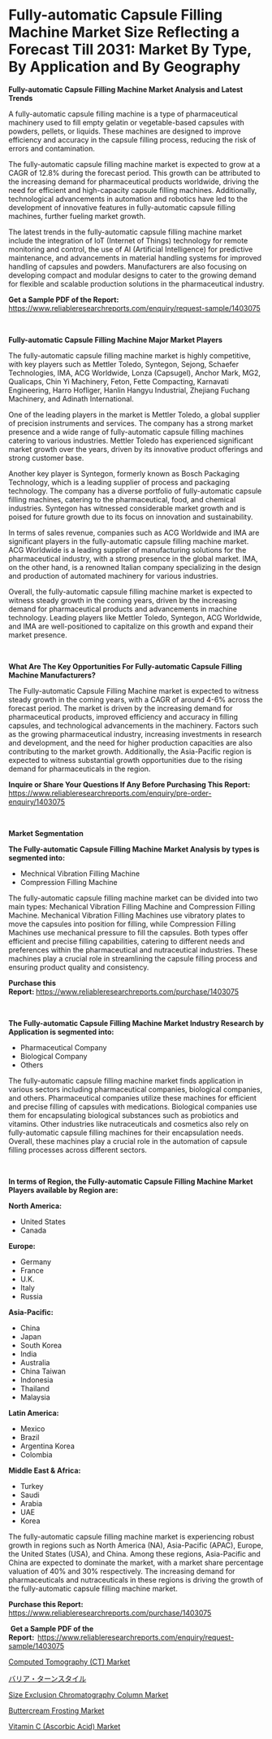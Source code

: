 <p><h1>Fully-automatic Capsule Filling Machine Market Size Reflecting a Forecast Till 2031: Market By Type, By Application and By Geography</h1></p><p><strong>Fully-automatic Capsule Filling Machine Market Analysis and Latest Trends</strong></p>
<p><p>A fully-automatic capsule filling machine is a type of pharmaceutical machinery used to fill empty gelatin or vegetable-based capsules with powders, pellets, or liquids. These machines are designed to improve efficiency and accuracy in the capsule filling process, reducing the risk of errors and contamination.</p><p>The fully-automatic capsule filling machine market is expected to grow at a CAGR of 12.8% during the forecast period. This growth can be attributed to the increasing demand for pharmaceutical products worldwide, driving the need for efficient and high-capacity capsule filling machines. Additionally, technological advancements in automation and robotics have led to the development of innovative features in fully-automatic capsule filling machines, further fueling market growth.</p><p>The latest trends in the fully-automatic capsule filling machine market include the integration of IoT (Internet of Things) technology for remote monitoring and control, the use of AI (Artificial Intelligence) for predictive maintenance, and advancements in material handling systems for improved handling of capsules and powders. Manufacturers are also focusing on developing compact and modular designs to cater to the growing demand for flexible and scalable production solutions in the pharmaceutical industry.</p></p>
<p><strong>Get a Sample PDF of the Report:&nbsp;</strong> <a href="https://www.reliableresearchreports.com/enquiry/request-sample/1403075">https://www.reliableresearchreports.com/enquiry/request-sample/1403075</a></p>
<p>&nbsp;</p>
<p><strong>Fully-automatic Capsule Filling Machine Major Market Players</strong></p>
<p><p>The fully-automatic capsule filling machine market is highly competitive, with key players such as Mettler Toledo, Syntegon, Sejong, Schaefer Technologies, IMA, ACG Worldwide, Lonza (Capsugel), Anchor Mark, MG2, Qualicaps, Chin Yi Machinery, Feton, Fette Compacting, Karnavati Engineering, Harro Hofliger, Hanlin Hangyu Industrial, Zhejiang Fuchang Machinery, and Adinath International.</p><p>One of the leading players in the market is Mettler Toledo, a global supplier of precision instruments and services. The company has a strong market presence and a wide range of fully-automatic capsule filling machines catering to various industries. Mettler Toledo has experienced significant market growth over the years, driven by its innovative product offerings and strong customer base.</p><p>Another key player is Syntegon, formerly known as Bosch Packaging Technology, which is a leading supplier of process and packaging technology. The company has a diverse portfolio of fully-automatic capsule filling machines, catering to the pharmaceutical, food, and chemical industries. Syntegon has witnessed considerable market growth and is poised for future growth due to its focus on innovation and sustainability.</p><p>In terms of sales revenue, companies such as ACG Worldwide and IMA are significant players in the fully-automatic capsule filling machine market. ACG Worldwide is a leading supplier of manufacturing solutions for the pharmaceutical industry, with a strong presence in the global market. IMA, on the other hand, is a renowned Italian company specializing in the design and production of automated machinery for various industries.</p><p>Overall, the fully-automatic capsule filling machine market is expected to witness steady growth in the coming years, driven by the increasing demand for pharmaceutical products and advancements in machine technology. Leading players like Mettler Toledo, Syntegon, ACG Worldwide, and IMA are well-positioned to capitalize on this growth and expand their market presence.</p></p>
<p>&nbsp;</p>
<p><strong>What Are The Key Opportunities For Fully-automatic Capsule Filling Machine Manufacturers?</strong></p>
<p><p>The Fully-automatic Capsule Filling Machine market is expected to witness steady growth in the coming years, with a CAGR of around 4-6% across the forecast period. The market is driven by the increasing demand for pharmaceutical products, improved efficiency and accuracy in filling capsules, and technological advancements in the machinery. Factors such as the growing pharmaceutical industry, increasing investments in research and development, and the need for higher production capacities are also contributing to the market growth. Additionally, the Asia-Pacific region is expected to witness substantial growth opportunities due to the rising demand for pharmaceuticals in the region.</p></p>
<p><strong>Inquire or Share Your Questions If Any Before Purchasing This Report:</strong> <a href="https://www.reliableresearchreports.com/enquiry/pre-order-enquiry/1403075">https://www.reliableresearchreports.com/enquiry/pre-order-enquiry/1403075</a></p>
<p>&nbsp;</p>
<p><strong>Market Segmentation</strong></p>
<p><strong>The Fully-automatic Capsule Filling Machine Market Analysis by types is segmented into:</strong></p>
<p><ul><li>Mechnical Vibration Filling Machine</li><li>Compression Filling Machine</li></ul></p>
<p><p>The fully-automatic capsule filling machine market can be divided into two main types: Mechanical Vibration Filling Machine and Compression Filling Machine. Mechanical Vibration Filling Machines use vibratory plates to move the capsules into position for filling, while Compression Filling Machines use mechanical pressure to fill the capsules. Both types offer efficient and precise filling capabilities, catering to different needs and preferences within the pharmaceutical and nutraceutical industries. These machines play a crucial role in streamlining the capsule filling process and ensuring product quality and consistency.</p></p>
<p><strong>Purchase this Report:&nbsp;</strong><a href="https://www.reliableresearchreports.com/purchase/1403075">https://www.reliableresearchreports.com/purchase/1403075</a></p>
<p>&nbsp;</p>
<p><strong>The Fully-automatic Capsule Filling Machine Market Industry Research by Application is segmented into:</strong></p>
<p><ul><li>Pharmaceutical Company</li><li>Biological Company</li><li>Others</li></ul></p>
<p><p>The fully-automatic capsule filling machine market finds application in various sectors including pharmaceutical companies, biological companies, and others. Pharmaceutical companies utilize these machines for efficient and precise filling of capsules with medications. Biological companies use them for encapsulating biological substances such as probiotics and vitamins. Other industries like nutraceuticals and cosmetics also rely on fully-automatic capsule filling machines for their encapsulation needs. Overall, these machines play a crucial role in the automation of capsule filling processes across different sectors.</p></p>
<p>&nbsp;</p>
<p><strong>In terms of Region, the Fully-automatic Capsule Filling Machine Market Players available by Region are:</strong></p>
<p>
    <p> <strong> North America: </strong>
        <ul>
            <li>United States</li>
            <li>Canada</li>
        </ul>
        </p> 
    <p> <strong> Europe: </strong>
        <ul>
            <li>Germany</li>
            <li>France</li>
            <li>U.K.</li>
            <li>Italy</li>
            <li>Russia</li>
        </ul>
        </p> 
    <p> <strong> Asia-Pacific: </strong>
        <ul>
            <li>China</li>
            <li>Japan</li>
            <li>South Korea</li>
            <li>India</li>
            <li>Australia</li>
            <li>China Taiwan</li>
            <li>Indonesia</li>
            <li>Thailand</li>
            <li>Malaysia</li>
        </ul>
        </p> 
    <p> <strong> Latin America: </strong>
        <ul>
            <li>Mexico</li>
            <li>Brazil</li>
            <li>Argentina Korea</li>
            <li>Colombia</li>
        </ul>
        </p> 
    <p> <strong> Middle East & Africa: </strong>
        <ul>
            <li>Turkey</li>
            <li>Saudi</li>
            <li>Arabia</li>
            <li>UAE</li>
            <li>Korea</li>
        </ul>
    </p>
    </p>
<p><p>The fully-automatic capsule filling machine market is experiencing robust growth in regions such as North America (NA), Asia-Pacific (APAC), Europe, the United States (USA), and China. Among these regions, Asia-Pacific and China are expected to dominate the market, with a market share percentage valuation of 40% and 30% respectively. The increasing demand for pharmaceuticals and nutraceuticals in these regions is driving the growth of the fully-automatic capsule filling machine market.</p></p>
<p><strong>Purchase this Report: </strong><a href="https://www.reliableresearchreports.com/purchase/1403075">https://www.reliableresearchreports.com/purchase/1403075</a></p>
<p>&nbsp;<strong>Get a Sample PDF of the Report:&nbsp;&nbsp;</strong><a href="https://www.reliableresearchreports.com/enquiry/request-sample/1403075">https://www.reliableresearchreports.com/enquiry/request-sample/1403075</a></p>
<p><strong></strong></p>
<p><p><a href="https://gamy-alyssum-396.notion.site/Global-Computed-Tomography-CT-Market-Size-and-Market-Trends-Insights-and-Projections-from-2024-to-68c202fadb5a4574a66172b93d8cad54">Computed Tomography (CT) Market</a></p><p><a href="https://medium.com/@darniecejuarezlvzuvvkzbus/%E3%83%90%E3%83%AA%E3%82%A2%E3%82%BF%E3%83%BC%E3%83%B3%E3%82%B9%E3%82%BF%E3%82%A4%E3%83%AB%E5%B8%82%E5%A0%B4%E3%81%AE%E5%88%86%E6%9E%90%E3%81%A82024%E5%B9%B4%E3%81%8B%E3%82%892031%E5%B9%B4%E3%81%BE%E3%81%A7%E3%81%AE%E6%9C%9F%E9%96%93%E3%81%AE%E3%82%B5%E3%82%A4%E3%82%BA%E4%BA%88%E6%B8%AC-8022033d2855">バリア・ターンスタイル</a></p><p><a href="https://github.com/derrinmiltonellis35gcl/Market-Research-Report-List-1/blob/main/size-exclusion-chromatography-column-market.md">Size Exclusion Chromatography Column Market</a></p><p><a href="https://view.publitas.com/reportprime-1/buttercream-frosting-market-size-share-trends-analysis-report-by-application-regional-outlook-competitive-strategies-and-segment-forecasts-2024-2031/">Buttercream Frosting Market</a></p><p><a href="https://fearless-okapi-6c8.notion.site/Vitamin-C-Ascorbic-Acid-Market-Size-Growth-Outlook-from-2024-to-2031-projecting-at-Market-s-Tren-5ce30b113a54493f951a32d4ba9cfba4">Vitamin C (Ascorbic Acid) Market</a></p></p>
